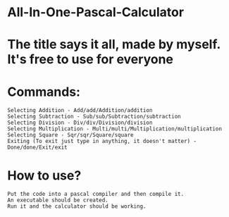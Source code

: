 # All-In-One-Pascal-Calculator
# The title says it all, made by myself. It's free to use for everyone

# Commands:
	Selecting Addition - Add/add/Addition/addition
	Selecting Subtraction - Sub/sub/Subtraction/subtraction
	Selecting Division - Div/div/Division/division
	Selecting Multiplication - Multi/multi/Multiplication/multiplication
	Selecting Square - Sqr/sqr/Square/square
	Exiting (To exit just type in anything, it doesn't matter) - Done/done/Exit/exit

# How to use?
	Put the code into a pascal compiler and then compile it.
	An executable should be created.
	Run it and the calculator should be working.

